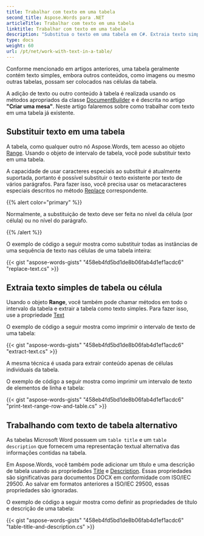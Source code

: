 ```yaml
---
title: Trabalhar com texto em uma tabela
second_title: Aspose.Words para .NET
articleTitle: Trabalhar com texto em uma tabela
linktitle: Trabalhar com texto em uma tabela
description: "Substitua o texto em uma tabela em C#. Extraia texto simples de tabela ou célula usando C#."
type: docs
weight: 60
url: /pt/net/work-with-text-in-a-table/
---
```


Conforme mencionado em artigos anteriores, uma tabela geralmente contém texto simples, embora outros conteúdos, como imagens ou mesmo outras tabelas, possam ser colocados nas células da tabela.

A adição de texto ou outro conteúdo à tabela é realizada usando os métodos apropriados da classe [DocumentBuilder](https://reference.aspose.com/words/net/aspose.words/documentbuilder/) e é descrita no artigo **"Criar uma mesa"**. Neste artigo falaremos sobre como trabalhar com texto em uma tabela já existente.

## Substituir texto em uma tabela

A tabela, como qualquer outro nó Aspose.Words, tem acesso ao objeto [Range](https://reference.aspose.com/words/net/aspose.words/range/). Usando o objeto de intervalo de tabela, você pode substituir texto em uma tabela.

A capacidade de usar caracteres especiais ao substituir é atualmente suportada, portanto é possível substituir o texto existente por texto de vários parágrafos. Para fazer isso, você precisa usar os metacaracteres especiais descritos no método [Replace](https://reference.aspose.com/words/net/aspose.words/range/replace/) correspondente.

{{% alert color="primary" %}}

Normalmente, a substituição de texto deve ser feita no nível da célula (por célula) ou no nível do parágrafo.

{{% /alert %}}

O exemplo de código a seguir mostra como substituir todas as instâncias de uma sequência de texto nas células de uma tabela inteira:

{{< gist "aspose-words-gists" "458eb4fd5bd1de8b06fab4d1ef1acdc6" "replace-text.cs" >}}

## Extraia texto simples de tabela ou célula

Usando o objeto **Range**, você também pode chamar métodos em todo o intervalo da tabela e extrair a tabela como texto simples. Para fazer isso, use a propriedade [Text](https://reference.aspose.com/words/net/aspose.words/range/text/)

O exemplo de código a seguir mostra como imprimir o intervalo de texto de uma tabela:

{{< gist "aspose-words-gists" "458eb4fd5bd1de8b06fab4d1ef1acdc6" "extract-text.cs" >}}

A mesma técnica é usada para extrair conteúdo apenas de células individuais da tabela.

O exemplo de código a seguir mostra como imprimir um intervalo de texto de elementos de linha e tabela:

{{< gist "aspose-words-gists" "458eb4fd5bd1de8b06fab4d1ef1acdc6" "print-text-range-row-and-table.cs" >}}

## Trabalhando com texto de tabela alternativo

As tabelas Microsoft Word possuem um `table title` e um `table description` que fornecem uma representação textual alternativa das informações contidas na tabela.

Em Aspose.Words, você também pode adicionar um título e uma descrição de tabela usando as propriedades [Title](https://reference.aspose.com/words/net/aspose.words.tables/table/title/) e [Description](https://reference.aspose.com/words/net/aspose.words.tables/table/description/). Essas propriedades são significativas para documentos DOCX em conformidade com ISO/IEC 29500. Ao salvar em formatos anteriores a ISO/IEC 29500, essas propriedades são ignoradas.

O exemplo de código a seguir mostra como definir as propriedades de título e descrição de uma tabela:

{{< gist "aspose-words-gists" "458eb4fd5bd1de8b06fab4d1ef1acdc6" "table-title-and-description.cs" >}}